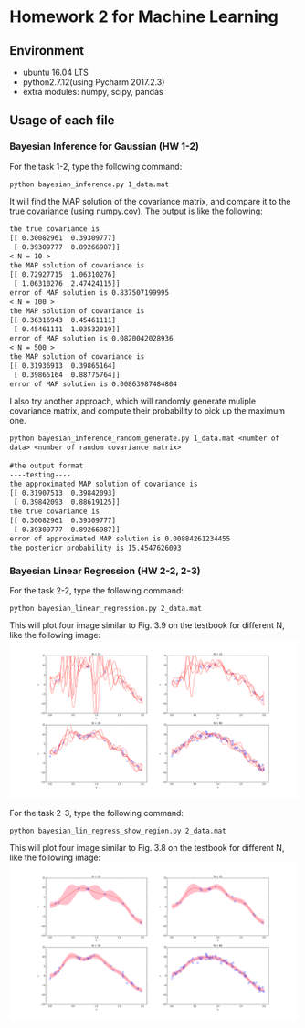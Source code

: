 # Homework 2 for Machine Learning

## Environment

* ubuntu 16.04 LTS
* python2.7.12(using Pycharm 2017.2.3)
* extra modules: numpy, scipy, pandas

## Usage of each file

### Bayesian Inference for Gaussian (HW 1-2)

For the task 1-2, type the following command:

```
python bayesian_inference.py 1_data.mat
```
It will find the MAP solution of the covariance matrix, and compare it to the true covariance (using numpy.cov).
The output is like the following:
```
the true covariance is
[[ 0.30082961  0.39309777]
 [ 0.39309777  0.89266987]]
< N = 10 >
the MAP solution of covariance is
[[ 0.72927715  1.06310276]
 [ 1.06310276  2.47424115]]
error of MAP solution is 0.837507199995
< N = 100 >
the MAP solution of covariance is
[[ 0.36316943  0.45461111]
 [ 0.45461111  1.03532019]]
error of MAP solution is 0.0820042028936
< N = 500 >
the MAP solution of covariance is
[[ 0.31936913  0.39865164]
 [ 0.39865164  0.88775764]]
error of MAP solution is 0.00863987484804
```
I also try another approach, which will randomly generate muliple covariance matrix, and compute their probability to pick up the maximum one.

```
python bayesian_inference_random_generate.py 1_data.mat <number of data> <number of random covariance matrix>

#the output format
----testing----
the approximated MAP solution of covariance is
[[ 0.31907513  0.39842093]
 [ 0.39842093  0.88619125]]
the true covariance is
[[ 0.30082961  0.39309777]
 [ 0.39309777  0.89266987]]
error of approximated MAP solution is 0.00884261234455
the posterior probability is 15.4547626093
```

### Bayesian Linear Regression (HW 2-2, 2-3)

For the task 2-2, type the following command:
```
python bayesian_linear_regression.py 2_data.mat
```
This will plot four image similar to Fig. 3.9 on the testbook for different N, like the following image:
![](blr_1.png)

For the task 2-3, type the following command:
```
python bayesian_lin_regress_show_region.py 2_data.mat
```
This will plot four image similar to Fig. 3.8 on the testbook for different N, like the following image:
![](blr_2.png)